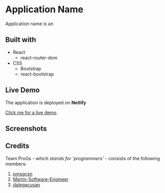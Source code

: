 # Application Name

Application name is an

## Built with 

* React
  * react-router-dom
* CSS
  * Bootstrap
  * react-bootstrap
  
## Live Demo

The application is deployed on **Netlify**

[Click me for a live demo]().

## Screenshots



## Credits

Team ProGs - *which stands for 'programmers'* - consists of the following members:
1. [pmsgcsn](https://github.com/pmsgcsn)
2. [Martin-Software-Engineer](https://github.com/Martin-Software-Engineer)
3. [dalegacusan](https://github.com/dalegacusan)
